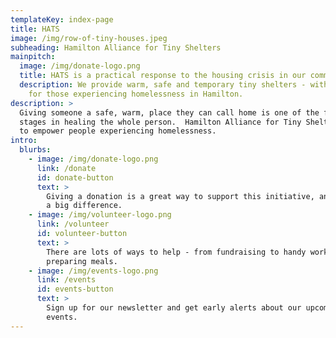 ```yaml
---
templateKey: index-page
title: HATS
image: /img/row-of-tiny-houses.jpeg
subheading: Hamilton Alliance for Tiny Shelters
mainpitch:
  image: /img/donate-logo.png
  title: HATS is a practical response to the housing crisis in our community.
  description: We provide warm, safe and temporary tiny shelters - with supports -
    for those experiencing homelessness in Hamilton.
description: >
  Giving someone a safe, warm, place they can call home is one of the first
  stages in healing the whole person.  Hamilton Alliance for Tiny Shelters seeks
  to empower people experiencing homelessness.
intro:
  blurbs:
    - image: /img/donate-logo.png
      link: /donate
      id: donate-button
      text: >
        Giving a donation is a great way to support this initiative, and to make
        a big difference.
    - image: /img/volunteer-logo.png
      link: /volunteer
      id: volunteer-button
      text: >
        There are lots of ways to help - from fundraising to handy work and
        preparing meals.
    - image: /img/events-logo.png
      link: /events
      id: events-button
      text: >
        Sign up for our newsletter and get early alerts about our upcoming
        events.
---
```

